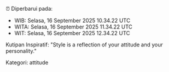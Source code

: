 ⏰ Diperbarui pada:
- WIB: Selasa, 16 September 2025 10.34.22 UTC
- WITA: Selasa, 16 September 2025 11.34.22 UTC
- WIT: Selasa, 16 September 2025 12.34.22 UTC

Kutipan Inspiratif:
"Style is a reflection of your attitude and your personality."


Kategori: attitude

